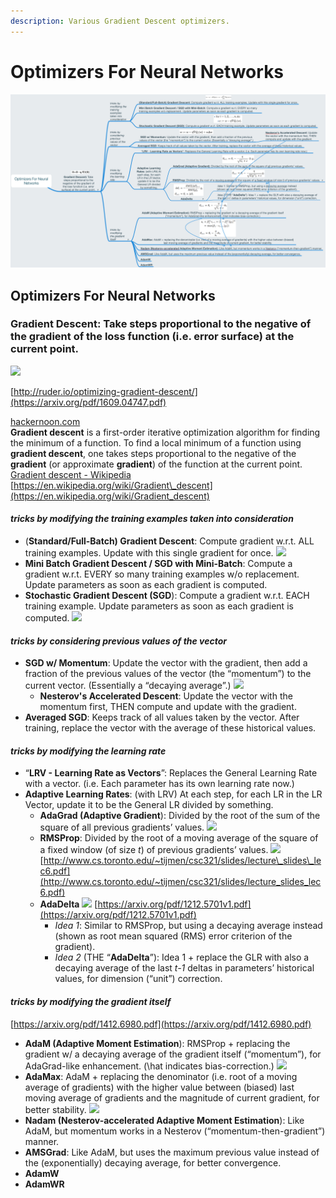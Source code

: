 ```yaml
---
description: Various Gradient Descent optimizers.
---
```


# Optimizers For Neural Networks



![](../.gitbook/assets/image%20%285%29.png)

## Optimizers For Neural Networks

### **Gradient Descent**: Take steps proportional to the negative of the gradient of the loss function \(i.e. error surface\) at the current point.

![](assets/52D0F4B0-53ED-425D-A7A4-DDD8B068B3C3.png)

[http://ruder.io/optimizing-gradient-descent/](https://arxiv.org/pdf/1609.04747.pdf)

[hackernoon.com](https://www.google.com/imgres?imgurl=https://cdn-images-1.medium.com/max/1600/1*f9a162GhpMbiTVTAua_lLQ.png&imgrefurl=https://hackernoon.com/gradient-descent-aynk-7cbe95a778da&h=768&w=1366&tbnid=Yiarh4BgHGVUpM:&q=gradient+descent&tbnh=118&tbnw=211&usg=__VfMGRoPiSiuJ5eBqfdc35ljYQok%3D&vet=1&docid=WPS3uPTi7A72oM&sa=X&ved=0ahUKEwiz-fjY1oPcAhWptVkKHS9gC0cQ9QEILTAA)  
**Gradient descent** is a first-order iterative optimization algorithm for finding the minimum of a function. To find a local minimum of a function using **gradient descent**, one takes steps proportional to the negative of the **gradient** \(or approximate **gradient**\) of the function at the current point.  
[Gradient descent - Wikipedia](https://en.wikipedia.org/wiki/Gradient_descent)  
[https://en.wikipedia.org/wiki/Gradient\_descent](https://en.wikipedia.org/wiki/Gradient_descent)

#### _tricks by modifying the training examples taken into consideration_

* \(**Standard/Full-Batch\) Gradient Descent**: Compute gradient w.r.t. ALL training examples. Update with this single gradient for once. ![](assets/A18849D1-A8D8-4549-AF31-AE2E4BD0C4BC.png)
* **Mini Batch Gradient Descent / SGD with Mini-Batch**: Compute a gradient w.r.t. EVERY so many training examples w/o replacement. Update parameters as soon as each gradient is computed.
* **Stochastic Gradient Descent \(SGD**\): Compute a gradient w.r.t. EACH training example. Update parameters as soon as each gradient is computed. ![](assets/03AC4BF3-6095-42C9-AE74-C1D58A0BAE65.png)

#### _tricks by considering previous values of the vector_

* **SGD w/ Momentum**: Update the vector with the gradient, then add a fraction of the previous values of the vector \(the “momentum”\) to the current vector. \(Essentially a “decaying average”.\) ![](assets/197E8E1C-834B-4F9A-A59C-A21DF5D9FCD5.png)
  * **Nesterov's Accelerated Descent**: Update the vector with the momentum first, THEN compute and update with the gradient. 
* **Averaged SGD**: Keeps track of all values taken by the vector. After training, replace the vector with the average of these historical values.

#### _tricks by modifying the learning rate_

* “**LRV - Learning Rate as Vectors**”: Replaces the General Learning Rate with a vector. \(i.e. Each parameter has its own learning rate now.\)
* **Adaptive Learning Rates**: \(with LRV\) At each step, for each LR in the LR Vector, update it to be the General LR divided by something.
  * **AdaGrad \(Adaptive Gradient**\): Divided by the root of the sum of the square of all previous gradients’ values. ![](assets/08F6CBE1-1825-40CE-9923-5CA24188EF94.png)
  * **RMSProp**: Divided by the root of a moving average of the square of a fixed window \(of size _t_\) of previous gradients’ values. ![](assets/6622278B-EFA6-4B3A-B9A0-6CA4BB9A30EC.png) [http://www.cs.toronto.edu/~tijmen/csc321/slides/lecture\_slides\_lec6.pdf](http://www.cs.toronto.edu/~tijmen/csc321/slides/lecture_slides_lec6.pdf)
  * **AdaDelta** ![](assets/3F5D53E2-6D28-442C-BAFE-54004A63A01B.png) [https://arxiv.org/pdf/1212.5701v1.pdf](https://arxiv.org/pdf/1212.5701v1.pdf)
    * _Idea 1_: Similar to RMSProp, but using a decaying average instead \(shown as root mean squared \(RMS\) error criterion of the gradient\).
    * _Idea 2_ \(THE “**AdaDelta**”\): Idea 1 + replace the GLR with also a decaying average of the last _t-1_ deltas in parameters’ historical values, for dimension \(“unit”\) correction.

#### _tricks by modifying the gradient itself_

[https://arxiv.org/pdf/1412.6980.pdf](https://arxiv.org/pdf/1412.6980.pdf)

* **AdaM \(Adaptive Moment Estimation**\): RMSProp + replacing the gradient w/ a decaying average of the gradient itself \(“momentum”\), for AdaGrad-like enhancement. \(\hat indicates bias-correction.\) ![](assets/B16803C3-C659-444D-8089-E9D3DD3404BD.png)
* **AdaMax**: AdaM + replacing the denominator \(i.e. root of a moving average of gradients\) with the higher value between \(biased\) last moving average of gradients and the magnitude of current gradient, for better stability. ![](assets/6E89FEC6-F041-446A-8CB5-82CED86D9D6B.png)
* **Nadam \(Nesterov-accelerated Adaptive Moment Estimation**\): Like AdaM, but momentum works in a Nesterov \(“momentum-then-gradient”\) manner.
* **AMSGrad**: Like AdaM, but uses the maximum previous value instead of the \(exponentially\) decaying average, for better convergence.
* **AdamW**
* **AdamWR**

